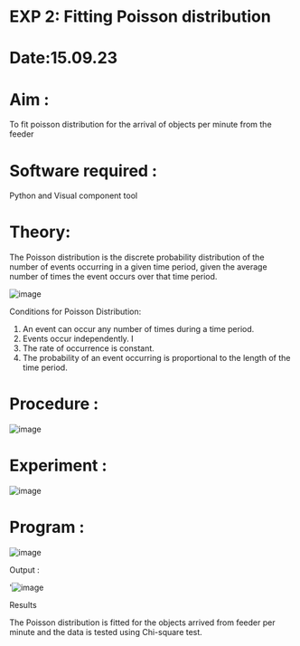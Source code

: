 # EXP 2: Fitting Poisson  distribution
# Date:15.09.23
# Aim : 

To fit poisson distribution for the arrival of objects per minute from the feeder

# Software required :  

Python and Visual component tool

# Theory:

The Poisson distribution is the discrete probability distribution of the number of events occurring in a given time period, given the average number of times the event occurs over that time period.

![image](https://user-images.githubusercontent.com/104613195/166248326-fd042076-8b0b-40c4-8b11-1d8e8fcb74db.png)

 Conditions for Poisson Distribution:

1. An event can occur any number of times during a time period.
2. Events occur independently. I
3. The rate of occurrence is constant.
4. The probability of an event occurring is proportional to the length of the time period. 
 
# Procedure :

![image](https://user-images.githubusercontent.com/104613195/166251988-d0c53205-6080-4f7b-ae4c-398178586637.png)

# Experiment :

![image](https://user-images.githubusercontent.com/103921593/230282876-f4a5afbf-cac1-4648-a1b0-c78840638a8e.png)

# Program :
![image](https://github.com/iamdinesh0/Poisson_distribution/assets/88037964/be41fb63-957d-4c9a-9f98-93d95fa908b7)

Output : 

'![image](https://github.com/iamdinesh0/Poisson_distribution/assets/88037964/c1505c53-b495-4881-828e-d86afb9d3cf5)

Results

The Poisson distribution is fitted for the objects arrived from feeder per minute and the data is tested using Chi-square test. 
 
